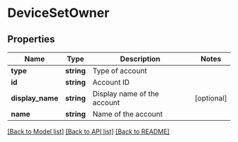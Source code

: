 # DeviceSetOwner

## Properties
Name | Type | Description | Notes
------------ | ------------- | ------------- | -------------
**type** | **string** | Type of account | 
**id** | **string** | Account ID | 
**display_name** | **string** | Display name of the account | [optional] 
**name** | **string** | Name of the account | 

[[Back to Model list]](../README.md#documentation-for-models) [[Back to API list]](../README.md#documentation-for-api-endpoints) [[Back to README]](../README.md)


